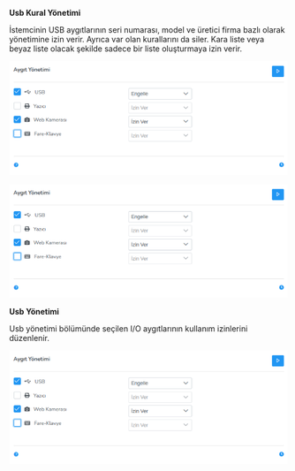 **Usb Kural Yönetimi**

İstemcinin USB aygıtlarının seri numarası, model ve üretici firma bazlı olarak yönetimine izin verir. Ayrıca var olan kurallarını da siler. Kara liste veya beyaz liste olacak şekilde sadece bir liste oluşturmaya izin verir.

[![Usb Yonetimi](../images/computerManagement/usbManagement.png)](../images/computerManagement/usbListRule.png)

[![Usb Yonetimi](../images/computerManagement/usbManagement.png)](../images/computerManagement/usbRuleAdd.png)

**Usb Yönetimi**

Usb yönetimi bölümünde seçilen I/O aygıtlarının kullanım izinlerini düzenlenir. 

[![Usb Yonetimi](../images/computerManagement/usbManagement.png)](../images/computerManagement/usbManagement.png)
<link href=/lider3.0/assets/style.css rel=stylesheet></link>
